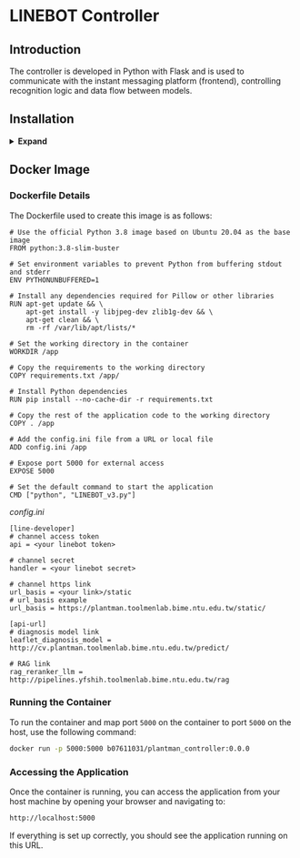 # LINEBOT Controller

## Introduction
The controller is developed in Python with Flask and is used to communicate with the instant messaging platform (frontend), controlling recognition logic and data flow between models.

## Installation

<details><summary> <b>Expand</b> </summary>

``` shell
# pip install required packages
pip install -r requirements.txt

# edit your linebot information
vi config.ini

# run the controller
python controller.py
```

</details>

## Docker Image

### Dockerfile Details

The Dockerfile used to create this image is as follows:

```
# Use the official Python 3.8 image based on Ubuntu 20.04 as the base image
FROM python:3.8-slim-buster

# Set environment variables to prevent Python from buffering stdout and stderr
ENV PYTHONUNBUFFERED=1

# Install any dependencies required for Pillow or other libraries
RUN apt-get update && \
    apt-get install -y libjpeg-dev zlib1g-dev && \
    apt-get clean && \
    rm -rf /var/lib/apt/lists/*

# Set the working directory in the container
WORKDIR /app

# Copy the requirements to the working directory
COPY requirements.txt /app/

# Install Python dependencies
RUN pip install --no-cache-dir -r requirements.txt

# Copy the rest of the application code to the working directory
COPY . /app

# Add the config.ini file from a URL or local file
ADD config.ini /app

# Expose port 5000 for external access
EXPOSE 5000

# Set the default command to start the application
CMD ["python", "LINEBOT_v3.py"]

```
*config.ini*
```
[line-developer]
# channel access token
api = <your linebot token>

# channel secret
handler = <your linebot secret>

# channel https link
url_basis = <your link>/static
# url_basis example
url_basis = https://plantman.toolmenlab.bime.ntu.edu.tw/static/

[api-url]
# diagnosis model link
leaflet_diagnosis_model = http://cv.plantman.toolmenlab.bime.ntu.edu.tw/predict/

# RAG link
rag_reranker_llm = http://pipelines.yfshih.toolmenlab.bime.ntu.edu.tw/rag
```
### Running the Container

To run the container and map port `5000` on the container to port `5000` on the host, use the following command:

```bash
docker run -p 5000:5000 b07611031/plantman_controller:0.0.0

```

### Accessing the Application

Once the container is running, you can access the application from your host machine by opening your browser and navigating to:

```bash
http://localhost:5000
```

If everything is set up correctly, you should see the application running on this URL.
